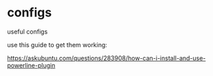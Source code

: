 # configs
useful configs

use this guide to get them working:

https://askubuntu.com/questions/283908/how-can-i-install-and-use-powerline-plugin
